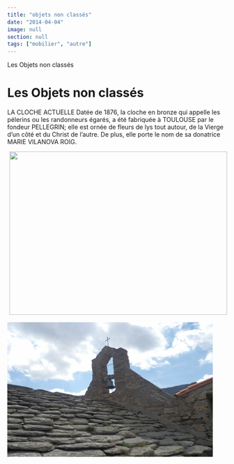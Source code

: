 ```yaml
---
title: "objets non classés"
date: "2014-04-04"
image: null
section: null
tags: ["mobilier", "autre"]
---
```


Les Objets non classés

# Les Objets non classés

LA CLOCHE ACTUELLE Datée de 1876, la cloche en bronze qui appelle les pélerins ou les randonneurs égarés, a été fabriquée à TOULOUSE par le fondeur PELLEGRIN; elle est ornée de fleurs de lys tout autour, de la Vierge d’un côté et du Christ de l’autre. De plus, elle porte le nom de sa donatrice MARIE VILANOVA ROIG.

<img
    alt
    src="/images/p4140885.jpg"
    style="
        width: 500px;
        height: 375px;
        margin-right: 5px;
        margin-left: 5px;
    "
/>

<img
    alt
    src="/images/p4140889-jpg.jpg"
    style="width: 472px; height: 309px"
/>
